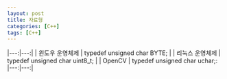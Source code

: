 ```yaml
---
layout: post
title: 자료형
categories: [C++]
tags: [C++]
---
```


|---:|---:|
| 윈도우 운영체제 | typedef unsigned char BYTE; |
| 리눅스 운영체제 | typedef unsigned char uint8_t; |
| OpenCV | typedef unsigned char uchar;:
|---:|---:|
